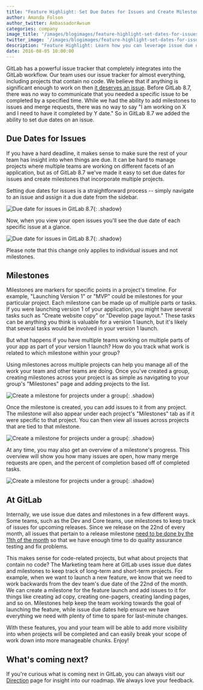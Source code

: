 ```yaml
---
title: "Feature Highlight: Set Due Dates for Issues and Create Milestones"
author: Amanda Folson
author_twitter: AmbassadorAwsum
categories: company
image_title: '/images/blogimages/feature-highlight-set-dates-for-issues/gitlab-milestones-cover.png'
twitter_image: '/images/blogimages/feature-highlight-set-dates-for-issues/feature-highlight-set-dates-for-issues.png'
description: "Feature Highlight: Learn how you can leverage issue due dates and milestones to help manage your projects with GitLab."
date: 2016-08-05 10:00:00
---
```


GitLab has a powerful issue tracker that completely integrates into the GitLab workflow. Our team uses our issue tracker for almost everything, including projects that contain no code. We believe that if anything is significant enough to work on then [it deserves an issue](/handbook/communication/#gitlab-workflow). Before GitLab 8.7, there was no way to communicate that you needed a specific issue to be completed by a specified time. While we had the ability to add milestones to issues and merge requests, there was no way to say "I am working on X and I need to have it completed by Y date." So in GitLab 8.7 we added the ability to set due dates on an issue.

<!-- more -->

## Due Dates for Issues

If you have a hard deadline, it makes sense to make sure the rest of your team 
has insight into when things are due. It can be hard to manage projects where multiple teams are working on different facets of an application, but as of GitLab 8.7 we've made it easy to set due dates for issues and create milestones that incorporate multiple projects.

Setting due dates for issues is a straightforward process -- simply navigate 
to an issue and assign it a due date from the sidebar.

![Due date for issues in GitLab 8.7](/images/blogimages/feature-highlight-set-dates-for-issues/gitlab-issue-due-date.png){: .shadow}

Now, when you view your open issues you'll see the due date of each specific 
issue at a glance.

![Due date for issues in GitLab 8.7](/images/blogimages/feature-highlight-set-dates-for-issues/gitlab-issue-overview-with-due-dates.png){: .shadow}

Please note that this change only applies to individual issues and not
milestones.

## Milestones

Milestones are markers for specific points in a project's timeline. For example, "Launching Version 1" or "MVP" could be milestones for your particular project. Each milestone can be made up of multiple parts or tasks. If you were launching version 1 of your application, you might have several tasks such as "Create website copy" or "Develop page layout." These tasks can be anything you think is valuable for a version 1 launch, but it's likely that several tasks would be involved in your version 1 launch.

But what happens if you have multiple teams working on multiple parts of your app as part of your version 1 launch? How do you track what work is related to which milestone within your group?

Using milestones across multiple projects can help you manage all of the work your team and other teams are doing. Once you've created a group, creating milestones across your project is as simple as navigating to your group's "Milestones" page and adding projects to the list.

![Create a milestone for projects under a group](/images/blogimages/feature-highlight-set-dates-for-issues/gitlab-create-milestone.png){: .shadow}

Once the milestone is created, you can add issues to it from any project. The milestone will also appear under each project's "Milestones" tab as if it were specific to that project. You can then view all issues across projects that are tied to that milestone.

![Create a milestone for projects under a group](/images/blogimages/feature-highlight-set-dates-for-issues/gitlab-issues-for-milestone.png){: .shadow}

At any time, you may also get an overview of a milestone's progress. This overview will show you how many issues are open, how many merge requests are open, and the percent of completion based off of completed tasks.

![Create a milestone for projects under a group](/images/blogimages/feature-highlight-set-dates-for-issues/gitlab-ce-milestones.png){: .shadow}

## At GitLab

Internally, we use issue due dates and milestones in a few different ways. Some teams, such as the Dev and Core teams, use milestones to keep track of issues for upcoming releases. Since we release on the 22nd of every month, all issues that pertain to a release milestone [need to be done by the 11th of the month](https://gitlab.com/gitlab-org/gitlab-ce/issues/20497) so that we have enough time to do quality assurance testing and fix problems.

This makes sense for code-related projects, but what about projects that contain no code? The Marketing team here at GitLab uses issue due dates and milestones to keep track of long-term and short-term projects. For example, when we want to launch a new feature, we know that we need to work backwards from the dev team's due date of the 22nd of the month. We can create a milestone for the feature launch and add issues to it for things like creating ad copy, creating one-pagers, creating landing pages, and so on. Milestones help keep the team working towards the goal of launching the feature, while issue due dates help ensure we have everything we need with plenty of time to spare for last-minute changes.

With these features, you and your team will be able to add more visibility into when projects will be completed and can easily break your scope of work down into more manageable chunks. Enjoy!

## What's coming next?

If you're curious what is coming next in GitLab, you can always visit our
[Direction](/direction/) page for insight into our
roadmap. We always love your feedback.
